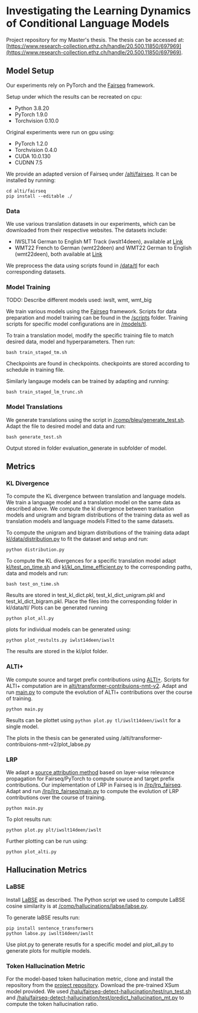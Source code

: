 # Investigating the Learning Dynamics of Conditional Language Models

Project repository for my Master's thesis. The thesis can be accessed at: [https://www.research-collection.ethz.ch/handle/20.500.11850/697969](https://www.research-collection.ethz.ch/handle/20.500.11850/697969).

## Model Setup

Our experiments rely on PyTorch and the [Fairseq](https://github.com/facebookresearch/fairseq) framework. 

Setup under which the results can be recreated on cpu:
- Python 3.8.20
- PyTorch 1.9.0
- Torchvision 0.10.0
  
Original experiments were run on gpu using:
- PyTorch 1.2.0
- Torchvision 0.4.0 
- CUDA 10.0.130
- CUDNN 7.5

We provide an adapted version of Fairseq under [/alti/fairseq](/alti/fairseq).
It can be installed by running:

``` 
cd alti/fairseq
pip install --editable ./
```

### Data

We use various translation datasets in our experiments, which can be downloaded from their respective websites. The datasets include:

- IWSLT14 German to English MT Track (iwslt14deen), available at [Link](https://wit3.fbk.eu/2014-01)
- WMT22 French to German (wmt22deen) and WMT22 German to English (wmt22deen), both available at [Link](https://www.statmt.org/wmt22/translation-task.html)

We preprocess the data using scripts found in [/data/tl](/data/tl) for each corresponding datasets.

### Model Training

TODO: Describe different models used: iwslt, wmt, wmt_big

We train various models using the [Fairseq](https://github.com/facebookresearch/fairseq) framework. Scripts for data preparation and model training can be found in the [/scripts](/scripts) folder. Training scripts for specific model configurations are in [/models/tl](/models/tl).

To train a translation model, modify the specific training file to match desired data, model and hyperparameters. Then run:
```
bash train_staged_tm.sh
```
Checkpoints are found in checkpoints. checkpoints are stored according to schedule in training file.

Similarly langauge models can be trained by adapting and running:
```
bash train_staged_lm_trunc.sh
```

### Model Translations

We generate translations using the script in [/comp/bleu/generate_test.sh](/compt/bleu/generate_test.sh).
Adapt the file to desired model and data and run:

```
bash generate_test.sh
```

Output stored in folder evaluation_generate in subfolder of model.

## Metrics

### KL Divergence

To compute the KL divergence between translation and language models.
We train a language model and a translation model on the same data as described above. 
We compute the kl divergence between tranlsation models and unigram and bigram distributions of the training data as well as translation models and language models Fitted to the same datasets.

To compute the unigram and bigram distributions of the training data adapt [kl/data/distribution.py](/kl/data/distribution.py) to fit the dataset and setup and run:
```
python distribution.py
```

To compute the KL divergences for a specific translation model adapt [kl/test_on_time.sh](/kl/test_on_time.sh) and [kl/kl_on_time_efficient.py](kl/kl_on_time_efficient.py) to the corresponding paths, data and models and run:

```
bash test_on_time.sh
```

Results are stored in test_kl_dict.pkl, test_kl_dict_unigram.pkl and test_kl_dict_bigram.pkl.
Place the files into the corresponding folder in kl/data/tl/
Plots can be generated running 
```
python plot_all.py
```
plots for individual models can be generated using:

```
python plot_restults.py iwlst14deen/iwslt
```

The results are stored in the kl/plot folder.

### ALTI+

We compute source and target prefix contributions using [ALTI+](https://github.com/mt-upc/transformer-contributions-nmt). Scripts for ALTI+ computation are in [alti/transformer-contribuions-nmt-v2](/alti/transformer-contribuions-nmt-v2). Adapt and run [main.py](/alti/transformer-contribuions-nmt-v2/main.py) to compute the evolution of ALTI+ contributions over the course of training.

```
python main.py
```

Results can be plottet using 
``` python plot.py tl/iwslt14deen/iwslt ```
for a single model.

The plots in the thesis can be generated using /alti/transformer-contribuions-nmt-v2/plot_labse.py

### LRP

We adapt a [source attribution method](https://github.com/lena-voita/the-story-of-heads) based on layer-wise relevance propagation for Fairseq/PyTorch to compute source and target prefix contributions. Our implementation of LRP in Fairseq is in [/lrp/lrp_fairseq](/lrp/lrp_fairseq). Adapt and run [/lrp/lrp_fairseq/main.py](/lrp/lrp_fairseq/main.py) to compute the evolution of LRP contributions over the course of training.
```
python main.py
```
To plot results run:
```
python plot.py plt/iwslt14deen/iwslt
```
Further plotting can be run using:
```
python plot_alti.py
```

## Hallucination Metrics

### LaBSE

Install [LaBSE](https://huggingface.co/sentence-transformers/LaBSE) as described. The Python script we used to compute LaBSE cosine similarity is at [/comp/hallucinations/labse/labse.py](/comp/hallucinations/labse/labse.py).

To generate laBSE results run:
```
pip install sentence_transformers
python labse.py iwslt14deen/iwslt
```
Use plot.py to generate resutls for a specific model and plot_all.py to generate plots for multiple models.

### Token Hallucination Metric

For the model-based token hallucination metric, clone and install the repository from the [project repository](https://github.com/violet-zct/fairseq-detect-hallucination). Download the pre-trained XSum model provided. We used [/halu/fairseq-detect-hallucination/test/run_test.sh](/halu/fairseq-detect-hallucination/test/run_test.sh) and [/halu/fairseq-detect-hallucination/test/predict_hallucination_mt.py](/halu/fairseq-detect-hallucination/test/run_test.sh) to compute the token hallucination ratio.

